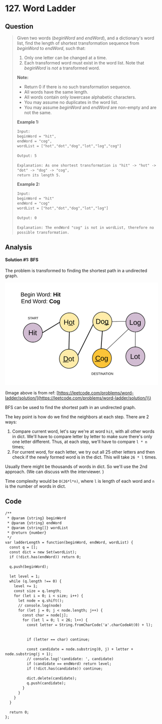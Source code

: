 # 127. Word Ladder

## Question

> Given two words \(_beginWord_ and _endWord_\), and a dictionary's word list, find the length of shortest transformation sequence from _beginWord_ to _endWord_, such that:
>
> 1. Only one letter can be changed at a time.
> 2. Each transformed word must exist in the word list. Note that _beginWord_ is _not_ a transformed word.
>
> **Note:**
>
> * Return 0 if there is no such transformation sequence.
> * All words have the same length.
> * All words contain only lowercase alphabetic characters.
> * You may assume no duplicates in the word list.
> * You may assume _beginWord_ and _endWord_ are non-empty and are not the same.
>
> **Example 1:**
>
> ```text
> Input:
> beginWord = "hit",
> endWord = "cog",
> wordList = ["hot","dot","dog","lot","log","cog"]
>
> Output: 5
>
> Explanation: As one shortest transformation is "hit" -> "hot" -> "dot" -> "dog" -> "cog",
> return its length 5.
> ```
>
> **Example 2:**
>
> ```text
> Input:
> beginWord = "hit"
> endWord = "cog"
> wordList = ["hot","dot","dog","lot","log"]
>
> Output: 0
>
> Explanation: The endWord "cog" is not in wordList, therefore no possible transformation.
> ```

## Analysis

#### Solution \#1: BFS

The problem is transformed to finding the shortest path in a undirected graph.

![](../.gitbook/assets/image.png)

\(Image above is from ref: [https://leetcode.com/problems/word-ladder/solution/](https://leetcode.com/problems/word-ladder/solution/)\)

BFS can be used to find the shortest path in an undirected graph.

The key point is how do we find the neighbors at each step. There are 2 ways:

1. Compare current word, let's say we're at word `hit`, with all other words in dict. We'll have to compare letter by letter to make sure there's only one letter different. Thus, at each step, we'll have to compare `l * n` times;
2. For current word, for each letter, we try out all 25 other letters and then check if the newly formed word is in the dict. This will take `26 * l` times.

Usually there might be thousands of words in dict. So we'll use the 2nd approach. \(We can discuss with the interviewer. \)

Time complexity would be `O(26*l*n)`, where `l` is length of each word and `n` is the number of words in dict.

## Code

```text
/**
 * @param {string} beginWord
 * @param {string} endWord
 * @param {string[]} wordList
 * @return {number}
 */
var ladderLength = function(beginWord, endWord, wordList) {
  const q = [];
  const dict = new Set(wordList);
  if (!dict.has(endWord)) return 0;
  
  q.push(beginWord);
  
  let level = 1;
  while (q.length !== 0) {
    level += 1;
    const size = q.length;
    for (let i = 0; i < size; i++) {
      let node = q.shift();
      // console.log(node)
      for (let j = 0; j < node.length; j++) {
        const char = node[j];
        for (let l = 0; l < 26; l++) {
          const letter = String.fromCharCode('a'.charCodeAt(0) + l);
    
          
          if (letter == char) continue;
          
          const candidate = node.substring(0, j) + letter + node.substring(j + 1);
          // console.log('candidate: ', candidate)
          if (candidate == endWord) return level;
          if (!dict.has(candidate)) continue;
                    
          dict.delete(candidate);
          q.push(candidate);
        }
      }
    }
  }
  
  return 0;
};
```

